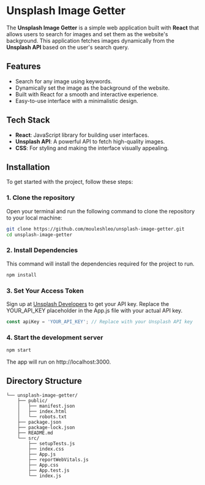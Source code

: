 # Unsplash Image Getter

The **Unsplash Image Getter** is a simple web application built with **React** that allows users to search for images and set them as the website's background. This application fetches images dynamically from the **Unsplash API** based on the user's search query.

## Features
- Search for any image using keywords.
- Dynamically set the image as the background of the website.
- Built with React for a smooth and interactive experience.
- Easy-to-use interface with a minimalistic design.

## Tech Stack
- **React**: JavaScript library for building user interfaces.
- **Unsplash API**: A powerful API to fetch high-quality images.
- **CSS**: For styling and making the interface visually appealing.

## Installation

To get started with the project, follow these steps:

### 1. Clone the repository
Open your terminal and run the following command to clone the repository to your local machine:
```bash
git clone https://github.com/mouleshleo/unsplash-image-getter.git
cd unsplash-image-getter
```
### 2. Install Dependencies
This command will install the dependencies required for the project to run.
```bash
npm install
```
### 3. Set Your Access Token
Sign up at [Unsplash Developers](https://unsplash.com/developers) to get your API key.
Replace the YOUR_API_KEY placeholder in the App.js file with your actual API key.
```js
const apiKey = 'YOUR_API_KEY'; // Replace with your Unsplash API key
```

### 4. Start the development server
```bash
npm start
```
The app will run on http://localhost:3000.

## Directory Structure
```
└── unsplash-image-getter/
    ├── public/
    │   ├── manifest.json
    │   ├── index.html
    │   └── robots.txt
    ├── package.json
    ├── package-lock.json
    ├── README.md
    └── src/
        ├── setupTests.js
        ├── index.css
        ├── App.js
        ├── reportWebVitals.js
        ├── App.css
        ├── App.test.js
        └── index.js
```

